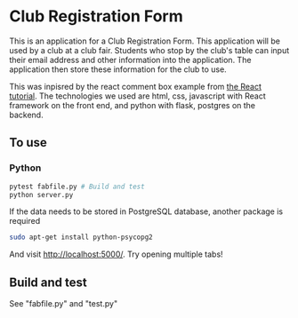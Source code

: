 
# Club Registration Form
This is an application for a Club Registration Form. This application will be used by a club at a club fair. 
Students who stop by the club's table can input their email address and other information into the application. 
The application then store these information for the club to use. 

This was inpisred by the react comment box example from [the React tutorial](http://facebook.github.io/react/docs/tutorial.html).
The technologies we used are html, css, javascript with React framework on the front end, and python with flask, postgres on the backend.

## To use

### Python

```sh
pytest fabfile.py # Build and test
python server.py
```
If the data needs to be stored in PostgreSQL database, another package is required
```sh
sudo apt-get install python-psycopg2
```
And visit <http://localhost:5000/>. Try opening multiple tabs!

## Build and test
See "fabfile.py" and "test.py"
